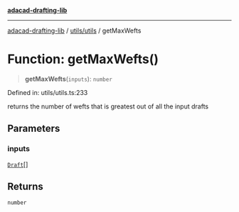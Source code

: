 [**adacad-drafting-lib**](../../../README.md)

***

[adacad-drafting-lib](../../../modules.md) / [utils/utils](../README.md) / getMaxWefts

# Function: getMaxWefts()

> **getMaxWefts**(`inputs`): `number`

Defined in: utils/utils.ts:233

returns the number of wefts that is greatest out of all the input drafts

## Parameters

### inputs

[`Draft`](../../../objects/datatypes/interfaces/Draft.md)[]

## Returns

`number`
